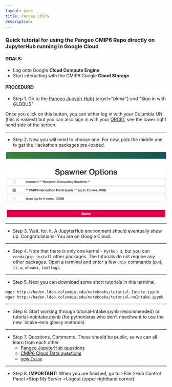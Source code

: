 ```yaml
---
layout: page
title: Pangeo CMIP6
description: 
---
```


### Quick tutorial for using the Pangeo CMIP6 Repo directly on JupyterHub running in Google Cloud

#### GOALS: 
- Log onto Google **Cloud Compute Engine**  
- Start interacting with the CMIP6 Google **Cloud Storage**

#### PROCEDURE:
- Step 1. Go to the [Pangeo Jupyter Hub](https://ocean.pangeo.io){:target="_blank_"}
and "Sign in with GLOBUS"

Once you click on this button, you can either log in with your Columbia UNI (this is easiest) but you can also sign in with your [ORCID](https://orcid.org/register), see the lower right hand side of the screen.

-------------
- Step 2. Now you will need to choose one. For now, pick the middle one to get the Hackathon packages pre-loaded.

<p align="center"><img src="/assets/SpawnerOptions.png" width="500"></p>

-------------
- Step 3. Wait. for. it.  A JupyterHub environment should eventually show up. Congratulations! You are on Google Cloud.

-------------
- Step 4. Note that there is only one kernel - `Python 3`, but you can `conda/pip install` other packages. The tutorials do not require any other packages. Open a terminal and enter a few `unix` commands (`pwd`, `ls`, `w`, `whoami`, `lastlog`).

-------------
- Step 5. Next you can download some short tutorials in this terminal. 

```
wget http://haden.ldeo.columbia.edu/notebooks/tutorial-Intake.ipynb
wget http://haden.ldeo.columbia.edu/notebooks/tutorial-noIntake.ipynb
```
-------------
- Step 6. Start working through tutorial-Intake.ipynb (recommended) or tutorial-noIntake.ipynb (for pythonistas who don't need/want to use the new `intake-esm glossy methods)

-------------
- Step 7. Questions, Comments. These should be public, so we can all learn from each other. 
  - [Pangeo JupyterHub questions](https://github.com/naomi-henderson/naomi-henderson.github.io/issues/2)
  - [CMIP6 Cloud Data questions](https://github.com/naomi-henderson/naomi-henderson.github.io/issues/1)
  - [new `Issue`](https://github.com/naomi-henderson/naomi-henderson.github.io/issues/)

-------------
- Step 8. **IMPORTANT:** When you are finished, go to >File >Hub Control Panel >Stop My Server >Logout (upper righthand corner)


